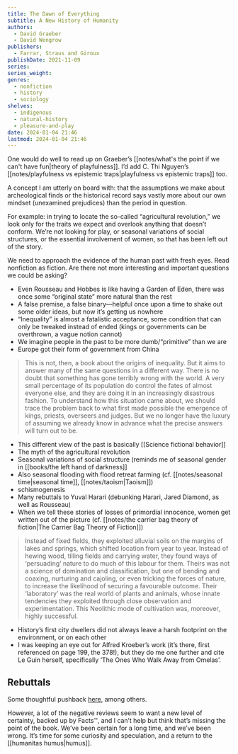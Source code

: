 ```yaml
---
title: The Dawn of Everything
subtitle: A New History of Humanity
authors:
  - David Graeber
  - David Wengrow
publishers:
  - Farrar, Straus and Giroux
publishDate: 2021-11-09
series: 
series_weight: 
genres:
  - nonfiction
  - history
  - sociology
shelves:
  - indigenous
  - natural-history
  - pleasure-and-play
date: 2024-01-04 21:46
lastmod: 2024-01-04 21:46
---
```

One would do well to read up on Graeber’s [[notes/what's the point if we can't have fun|theory of playfulness]]. I’d add C. Thi Nguyen’s [[notes/playfulness vs epistemic traps|playfulness vs epistemic traps]] too. 

A concept I am utterly on board with: that the assumptions we make about archeological finds or the historical record says vastly more about our own mindset (unexamined prejudices) than the period in question. 

For example: in trying to locate the so-called “agricultural revolution,” we look only for the traits we expect and overlook anything that doesn’t conform. We’re not looking for play, or seasonal variations of social structures, or the essential involvement of women, so that has been left out of the story. 

We need to approach the evidence of the human past with fresh eyes. Read nonfiction as fiction. Are there not more interesting and important questions we could be asking?

* Even Rousseau and Hobbes is like having a Garden of Eden, there was once some “original state” more natural than the rest 
* A false premise, a false binary—helpful once upon a time to shake out some older ideas, but now it’s getting us nowhere
* “Inequality” is almost a fatalistic acceptance, some condition that can only be tweaked instead of ended (kings or governments can be overthrown, a vague notion cannot)
* We imagine people in the past to be more dumb/“primitive” than we are
* Europe got their form of government from China

> This is not, then, a book about the origins of inequality. But it aims to answer many of the same questions in a different way. There is no doubt that something has gone terribly wrong with the world. A very small percentage of its population do control the fates of almost everyone else, and they are doing it in an increasingly disastrous fashion. To understand how this situation came about, we should trace the problem back to what first made possible the emergence of kings, priests, overseers and judges. But we no longer have the luxury of assuming we already know in advance what the precise answers will turn out to be.

* This different view of the past is basically [[Science fictional behavior]]
* The myth of the agricultural revolution 
* Seasonal variations of social structure  (reminds me of seasonal gender in [[books/the left hand of darkness]]
* Also seasonal flooding with flood retreat farming (cf. [[notes/seasonal time|seasonal time]], [[notes/taoism|Taoism]])
* schismogenesis
* Many rebuttals to Yuval Harari (debunking Harari, Jared Diamond, as well as Rousseau)
* When we tell these stories of losses of primordial innocence, women get written out of the picture (cf. [[notes/the carrier bag theory of fiction|The Carrier Bag Theory of Fiction]])

> Instead of fixed fields, they exploited alluvial soils on the margins of lakes and springs, which shifted location from year to year. Instead of hewing wood, tilling fields and carrying water, they found ways of ‘persuading’ nature to do much of this labour for them. Theirs was not a science of domination and classification, but one of bending and coaxing, nurturing and cajoling, or even tricking the forces of nature, to increase the likelihood of securing a favourable outcome. Their ‘laboratory’ was the real world of plants and animals, whose innate tendencies they exploited through close observation and experimentation. This Neolithic mode of cultivation was, moreover, highly successful.

* History’s first city dwellers did not always leave a harsh footprint on the environment, or on each other
* I was keeping an eye out for Alfred Kroeber’s work (it’s there, first referenced on page 199, the 378!), but they do me one further and cite Le Guin herself, specifically ‘The Ones Who Walk Away from Omelas’. 

## Rebuttals

Some thoughtful pushback [here](https://www.goodreads.com/review/show/4614842121), among others.

However, a lot of the negative reviews seem to want a new level of certainty, backed up by Facts™, and I can’t help but think that’s missing the point of the book. We’ve been certain for a long time, and we’ve been wrong. It’s time for some curiosity and speculation, and a return to the [[humanitas humus|humus]].

